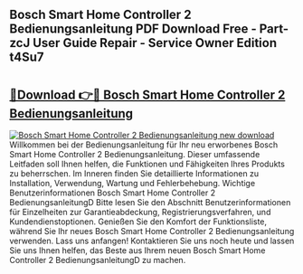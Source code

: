 ## Bosch Smart Home Controller 2 Bedienungsanleitung PDF Download Free - Part-zcJ User Guide Repair - Service Owner Edition t4Su7

# <h2><a href="http://df4s8pj.blite.top/?on=Bosch+Smart+Home+Controller+2+Bedienungsanleitung">🔗Download 👉🔴 Bosch Smart Home Controller 2 Bedienungsanleitung</a></h2>

[![Bosch Smart Home Controller 2 Bedienungsanleitung new download](https://i.imgur.com/lujVjoI.png)](http://df4s8pj.blite.top/?on=Bosch+Smart+Home+Controller+2+Bedienungsanleitung)
Willkommen bei der Bedienungsanleitung für Ihr neu erworbenes Bosch Smart Home Controller 2 Bedienungsanleitung. Dieser umfassende Leitfaden soll Ihnen helfen, die Funktionen und Fähigkeiten Ihres Produkts zu beherrschen. Im Inneren finden Sie detaillierte Informationen zu Installation, Verwendung, Wartung und Fehlerbehebung. Wichtige Benutzerinformationen Bosch Smart Home Controller 2 BedienungsanleitungD Bitte lesen Sie den Abschnitt Benutzerinformationen für Einzelheiten zur Garantieabdeckung, Registrierungsverfahren, und Kundendienstoptionen. Genießen Sie den Komfort der Funktionsliste, während Sie Ihr neues Bosch Smart Home Controller 2 Bedienungsanleitung verwenden. Lass uns anfangen! Kontaktieren Sie uns noch heute und lassen Sie uns Ihnen helfen, das Beste aus Ihrem neuen Bosch Smart Home Controller 2 BedienungsanleitungD zu machen.
